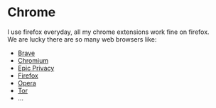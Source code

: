 # Chrome

I use firefox everyday, all my chrome extensions work fine on firefox.   
We are lucky there are so many web browsers like:

+ [Brave](https://brave.com/fr/)
+ [Chromium](https://www.chromium.org/)
+ [Epic Privacy](https://www.epicbrowser.com/)
+ [Firefox](https://www.mozilla.org/fr/)
+ [Opera](https://www.opera.com/fr)
+ [Tor](https://www.torproject.org/download/)
+ ...
